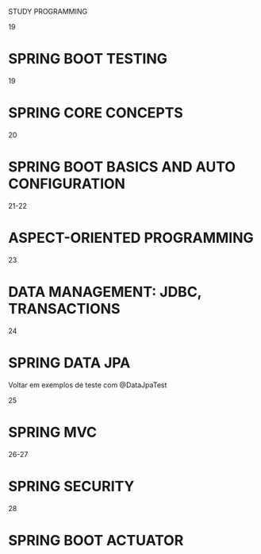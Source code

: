 STUDY PROGRAMMING

19
# SPRING BOOT TESTING

19
# SPRING CORE CONCEPTS

20
# SPRING BOOT BASICS AND AUTO CONFIGURATION

21-22
# ASPECT-ORIENTED PROGRAMMING

23
# DATA MANAGEMENT: JDBC, TRANSACTIONS

24
# SPRING DATA JPA
Voltar em exemplos de teste com @DataJpaTest

25
# SPRING MVC

26-27
# SPRING SECURITY

28
# SPRING BOOT ACTUATOR